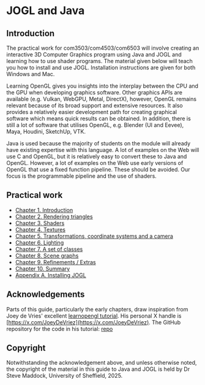 # JOGL and Java

## Introduction

The practical work for com3503/com4503/com6503 will involve creating an interactive 3D Computer Graphics program using Java and JOGL and learning how to use shader programs. The material given below will teach you how to install and use JOGL. Installation instructions are given for both Windows and Mac.

Learning OpenGL gives you insights into the interplay between the CPU and the GPU when developing graphics software. Other graphics APIs are available (e.g. Vulkan, WebGPU, Metal, DirectX), however, OpenGL remains relevant because of its broad support and extensive resources. It also provides a relatively easier development path for creating graphical software which means quick results can be obtained. In addition, there is still a lot of software that utilises OpenGL, e.g. Blender (UI and Eevee), Maya, Houdini, SketchUp, VTK. 

Java is used because the majority of students on the module will already have existing expertise with this language. A lot of examples on the Web will use C and OpenGL, but it is relatively easy to convert these to Java and OpenGL. However, a lot of examples on the Web use early versions of OpenGL that use a fixed function pipeline. These should be avoided. Our focus is the programmable pipeline and the use of shaders.

## Practical work

- [Chapter 1. Introduction](docs/ch1.md)
- [Chapter 2. Rendering triangles](docs/ch2.md)
- [Chapter 3. Shaders](docs/ch3.md)
- [Chapter 4. Textures](docs/ch4.md)
- [Chapter 5. Transformations, coordinate systems and a camera](docs/ch5.md)
- [Chapter 6. Lighting](docs/ch6.md)
- [Chapter 7. A set of classes](docs/ch7.md)
- [Chapter 8. Scene graphs](docs/ch8.md)
- [Chapter 9. Refinements / Extras](docs/ch9.md)
- [Chapter 10. Summary](docs/ch10.md)
- [Appendix A. Installing JOGL](docs/appendixA.md)

## Acknowledgements

Parts of this guide, particularly the early chapters, draw inspiration from Joey de Vries' excellent [learnopengl tutorial](https://learnopengl.com). His personal X handle is [https://x.com/JoeyDeVriez](https://x.com/JoeyDeVriez). The GitHub repository for the code in his tutorial: [repo](https://github.com/JoeyDeVries/LearnOpenGL.)

## Copyright

Notwithstanding the acknowledgement above, and unless otherwise noted, the copyright of the material in this guide to Java and JOGL is held by Dr Steve Maddock, University of Sheffield, 2025.